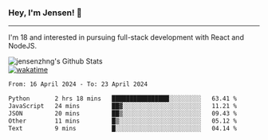 ### Hey, I'm Jensen! 👋

---

I'm 18 and interested in pursuing full-stack development with React and NodeJS.

![jensenzhng's Github Stats](https://github-readme-stats.vercel.app/api?username=jensenzhng&theme=dark&show_icons=true&count_private=true)
<br />
[![wakatime](https://wakatime.com/badge/user/cbfc263d-3611-4e36-8278-8fad45fe3f62.svg)](https://wakatime.com/@cbfc263d-3611-4e36-8278-8fad45fe3f62)

<!--START_SECTION:waka-->

```txt
From: 16 April 2024 - To: 23 April 2024

Python       2 hrs 18 mins   ████████████████░░░░░░░░░   63.41 %
JavaScript   24 mins         ██▓░░░░░░░░░░░░░░░░░░░░░░   11.21 %
JSON         20 mins         ██▒░░░░░░░░░░░░░░░░░░░░░░   09.43 %
Other        11 mins         █▒░░░░░░░░░░░░░░░░░░░░░░░   05.12 %
Text         9 mins          █░░░░░░░░░░░░░░░░░░░░░░░░   04.14 %
```

<!--END_SECTION:waka-->
